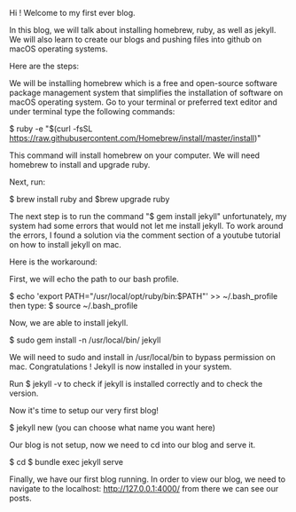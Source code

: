 Hi ! Welcome to my first ever blog.

In this blog, we will talk about installing homebrew, ruby, as well as jekyll. We will also learn to create our blogs and pushing files into github on macOS operating systems.

Here are the steps:

We will be installing homebrew which is a free and open-source software package management system that simplifies the installation of software on macOS operating system.
Go to your terminal or preferred text editor and under terminal type the following commands:

$ ruby -e "$(curl -fsSL https://raw.githubusercontent.com/Homebrew/install/master/install)"

This command will install homebrew on your computer. We will need homebrew to install and upgrade ruby.

Next, run:

$ brew install ruby and $brew upgrade ruby

The next step is to run the command "$ gem install jekyll" unfortunately, my system had some errors that would not let me install jekyll.
To work around the errors, I found a solution via the comment section of a youtube tutorial on how to install jekyll on mac.

Here is the workaround:

First, we will echo the path to our bash profile.

$ echo 'export PATH="/usr/local/opt/ruby/bin:$PATH"' >> ~/.bash_profile
then type:
$ source ~/.bash_profile

Now, we are able to install jekyll.

$ sudo gem install -n /usr/local/bin/ jekyll

We will need to sudo and install in /usr/local/bin to bypass permission on mac.
Congratulations ! Jekyll is now installed in your system.

Run $ jekyll -v to check if jekyll is installed correctly and to check the version.

Now it's time to setup our very first blog!

$ jekyll new <blog name> (you can choose what name you want here)

Our blog is not setup, now we need to cd into our blog and serve it.

$ cd <blog name>
$ bundle exec jekyll serve
  
Finally, we have our first blog running. In order to view our blog, we need to navigate to the localhost: http://127.0.0.1:4000/ from there we can see our posts.
  

